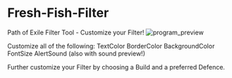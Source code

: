 # Fresh-Fish-Filter
Path of Exile Filter Tool - Customize your Filter!
![program_preview](https://cloud.githubusercontent.com/assets/12687303/7904639/ab6ef6f2-0803-11e5-853b-1f6cf8fed844.png)


Customize all of the following:
TextColor
BorderColor
BackgroundColor
FontSize
AlertSound   (also with sound preview!)

Further customize your Filter by choosing a Build and a preferred Defence.
